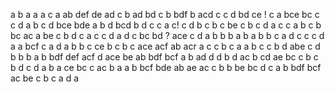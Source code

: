 a
b a
a 
a c
a
ab
def
de ad
c
b
ad bd
c
b
bdf
b
acd
c
c
d
bd ce !
c a
bce
bc
c
c
d
a b
c
d
bce bde
a
b d
bcd
b d
c
c a c!
c d
b c
b
c
be
c
b
c
d
a c
c
a b
c
b
bc ac
a
be
c
b d
c a
c
c
d
a d
c
bc bd ?
ace
c
d a
b
b
b
a b
a b
b
c a
d c
c
c
d
a
a
bcf
c
a
d
a b
b
c
ce
b
c
b
c
ace acf
ab acr
a c
c
b c
a
a b
c
c b
d
abe
c  d
b
b
b a
b
bdf def
acf
d
ace
be ab
bdf bcf
a
b
ad
d
d
b
d
ac
b
cd ae
bc
c b
c
b
d
c
d
a
b
a
ce bc
c
ac
b
a
a b
bcf
bde
ab
ae ac
c b
b
be bc
d
c
a
b
bdf bcf
ac
be
c b
c
a d
a

